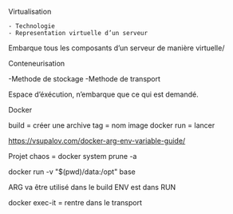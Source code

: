 Virtualisation

	- Technologie
	- Representation virtuelle d’un serveur

Embarque tous les composants d’un serveur de manière virtuelle/


Conteneurisation

-Methode de stockage
-Methode de transport

Espace d’éxécution, n’embarque que ce qui est demandé.

Docker

build = créer une archive
tag = nom image
docker run = lancer



https://vsupalov.com/docker-arg-env-variable-guide/

Projet chaos = docker system prune -a

docker run -v "$(pwd)/data:/opt" base

ARG va être utilisé dans le build
ENV est dans RUN

docker exec-it = rentre dans le transport




